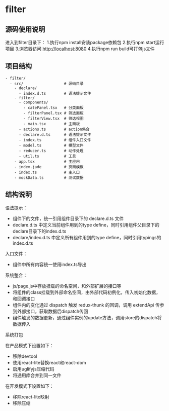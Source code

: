# filter
## 源码使用说明
进入到filter目录下：
1.执行npm install安装package依赖包
2.执行npm start运行项目
3.浏览器访问 [http://localhost:8080](http://localhost:8080)
4.执行npm run build可打包js文件

## 项目结构
```
- filter/
  - src/                  # 源码目录
    - declare/
      - index.d.ts        # 语法提示文件
    - filter/
      - components/
        - catePanel.tsx   # 分类面板
        - filterPanel.tsx # 筛选面板
        - filterView.tsx  # 筛选视图
        - main.tsx        # 主面板
      - actions.ts        # action集合
      - declare.d.ts      # 语法提示文件
      - index.ts          # 组件入口文件
      - model.ts          # 模型文件
      - reducer.ts        # 动作处理
      - util.ts           # 工具
    - app.tsx             # 主应用
    - index.jade          # 页面模板
    - index.ts            # 主入口
    - mockData.ts         # 测试数据
```

## 结构说明
语法提示：
- 组件下的文件，统一引用组件目录下的 declare.d.ts 文件
- declare.d.ts 中定义当前组件用到的type define，同时引用组件父目录下的declare目录下的index.d.ts
- declare/index.d.ts 中定义所有组件用到的type define，同时引用typings的index.d.ts

入口文件：
- 组件中所有内容统一使用index.ts导出

系统整合：
- js/page.js中存放挂载的命名空间，和外部扩展的接口等
- 将组件的class挂载到外部命名空间，由外部代码初例化，传入初始化数据，和回调接口
- 组件内的变化通过 dispatch 触发 redux-thunk 的回调，调用 extendApi 传参到外部接口，获取数据后dispatch传回
- 组件触发的数据更新，通过组件实例的update方法，调用store的dispatch将数据传入

系统打包

在产品模式下设置如下：
- 移除devtool
- 使用react-lite替换react和react-dom
- 启用uglifyjs压缩代码
- 将通用库合并到同一文件

在开发模式下设置如下：
- 移除react-lite映射
- 移除压缩